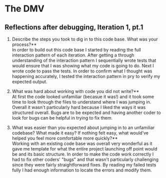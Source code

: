 # The DMV

## Reflections after debugging, Iteration 1, pt.1

1. Describe the steps you took to dig in to this code base. What was your process?**<br />
In order to build out this code base I started by reading the full interaction pattern of each iteration. After getting a through understanding of the interaction pattern I sequentially wrote tests that would ensure that I was showing what my code is going to do. Next I wrote code to pass the tests. In order to confirm what I thought was happening accurately, I tested the interaction pattern in pry to verify my expected output.

2. What was hard about working with code you did not write?**<br /> At first the code looked unfamiliar (becasue it was!) and it took some time to look through the files to understand where I was jumping in. Overall it wasn't particularly hard because I liked the ways it was structured overall. Bugs are to be expected and having another coder to look for bugs can be helpful in trying to fix them. 

3. What was easier than you expected about jumping in to an unfamiliar codebase? What made it easy? If nothing felt easy, what would’ve helped you feel more comfortable more quickly?**<br />Working with an existing code base was overall very wonderful as it gave me template for what the entire project launching off point would be and its basic structure. In order to make the code work correctly I had to fix other coders' "bugs" and that wasn't particularly challenging since they were fairly straightforward fixes. By reading my failed tests fully I had enough information to locate the errors and modify them. 